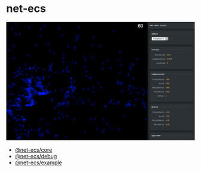 # net-ecs

  <img src="./assets/screenshot.png" style="margin: 0 auto">

- [@net-ecs/core](./packages/core)
- [@net-ecs/debug](./packages/debug)
- [@net-ecs/example](./packages/example)
